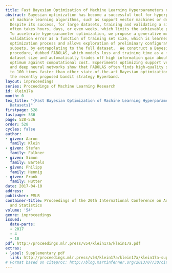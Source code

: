 ```yaml
---
title: Fast Bayesian Optimization of Machine Learning Hyperparameters on Large Datasets
abstract: Bayesian optimization has become a successful tool for hyperparameter optimization
  of machine learning algorithms, such as support vector machines or deep neural networks.
  Despite its success, for large datasets, training and validating a single configuration
  often takes hours, days, or even weeks, which limits the achievable performance.
  To accelerate hyperparameter optimization, we propose a generative model for the
  validation error as a function of training set size, which is learned during the
  optimization process and allows exploration of preliminary configurations on small
  subsets, by extrapolating to the full dataset.  We construct a Bayesian optimization
  procedure, dubbed FABOLAS, which models loss and training time as a function of
  dataset size and automatically trades off high information gain about the global
  optimum against computational cost. Experiments optimizing support vector machines
  and deep neural networks show that FABOLAS often finds high-quality solutions 10
  to 100 times faster than other state-of-the-art Bayesian optimization methods or
  the recently proposed bandit strategy Hyperband.
layout: inproceedings
series: Proceedings of Machine Learning Research
id: klein17a
month: 0
tex_title: "{Fast Bayesian Optimization of Machine Learning Hyperparameters on Large
  Datasets}"
firstpage: 528
lastpage: 536
page: 528-536
order: 528
cycles: false
author:
- given: Aaron
  family: Klein
- given: Stefan
  family: Falkner
- given: Simon
  family: Bartels
- given: Philipp
  family: Hennig
- given: Frank
  family: Hutter
date: 2017-04-10
address: 
publisher: PMLR
container-title: Proceedings of the 20th International Conference on Artificial Intelligence
  and Statistics
volume: '54'
genre: inproceedings
issued:
  date-parts:
  - 2017
  - 4
  - 10
pdf: http://proceedings.mlr.press/v54/klein17a/klein17a.pdf
extras:
- label: Supplementary pdf
  link: http://proceedings.mlr.press/v54/klein17a/klein17a/klein17a-supp.pdf
# Format based on citeproc: http://blog.martinfenner.org/2013/07/30/citeproc-yaml-for-bibliographies/
---
```

